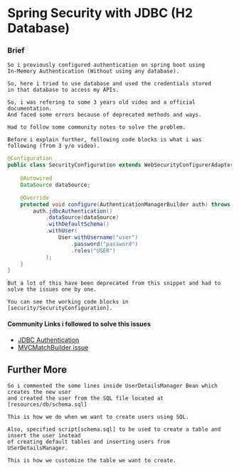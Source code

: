 # Spring Security with JDBC (H2 Database)

### Brief

    So i previously configured authentication on spring boot using
    In-Memory Authentication (Without using any database).

    So, here i tried to use database and used the credentials stored
    in that database to access my APIs.

    So, i was refering to some 3 years old video and a official documentation.
    And faced some errors because of deprecated methods and ways.

    Had to follow some community notes to solve the problem.

    Before i explain further, following code blocks is what i was following (from 3 y/o video).

```java
@Configuration
public class SecurityConfiguration extends WebSecurityConfigurerAdapter {
    
    @Autowired
    DataSource dataSource;

    @Override
    protected void configure(AuthenticationManagerBuilder auth) throws Exception {
        auth.jdbcAuthentication()
            .dataSource(dataSource)
            .withDefaultSchema()
            .withUser(
                User.withUsername("user")
                    .password("password")
                    .roles("USER")
            );
    }
}

```

    But a lot of this have been deprecated from this snippet and had to solve the issues one by one.

    You can see the working code blocks in [security/SecurityConfiguration].

#### Community Links i followed to solve this issues
- [JDBC Authentication](https://docs.spring.io/spring-security/reference/servlet/authentication/passwords/jdbc.html#servlet-authentication-jdbc-schema)
- [MVCMatchBuilder issue](https://github.com/spring-projects/spring-security/issues/13568)



## Further More
    So i commented the some lines inside UserDetailsManager Bean which creates the new user
    and created the user from the SQL file located at [resources/db/schema.sql]

    This is how we do when we want to create users using SQL.

    Also, specified script[schema.sql] to be used to create a table and insert the user instead 
    of creating default tables and inserting users from USerDetailsManager.

    This is how we customize the table we want to create.
    